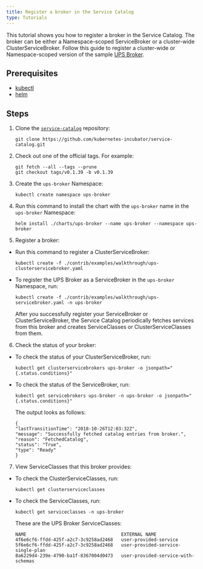 ```yaml
---
title: Register a broker in the Service Catalog
type: Tutorials
---
```


This tutorial shows you how to register a broker in the Service Catalog. The broker can be either a Namespace-scoped ServiceBroker or a cluster-wide ClusterServiceBroker. Follow this guide to register a cluster-wide or Namespace-scoped version of the sample [UPS Broker](https://github.com/kubernetes-incubator/service-catalog/tree/master/charts/ups-broker).

## Prerequisites

* [kubectl](https://kubernetes.io/docs/tasks/tools/install-kubectl)
* [helm](https://github.com/helm/helm#install)

## Steps

1. Clone the [`service-catalog`](https://github.com/kubernetes-incubator/service-catalog) repository:
    ```
    git clone https://github.com/kubernetes-incubator/service-catalog.git
    ```

2. Check out one of the official tags. For example:

    ```
    git fetch --all --tags --prune
    git checkout tags/v0.1.39 -b v0.1.39
    ```
3. Create the `ups-broker` Namespace:
    ```
    kubectl create namespace ups-broker
    ```

4. Run this command to install the chart with the `ups-broker` name in the `ups-broker` Namespace:
      ```
     helm install ./charts/ups-broker --name ups-broker --namespace ups-broker
     ```

5. Register a broker:
  * Run this command to register a ClusterServiceBroker:
     ```
    kubectl create -f ./contrib/examples/walkthrough/ups-clusterservicebroker.yaml
    ```
  * To register the UPS Broker as a ServiceBroker in the `ups-broker` Namespace, run:
    ```
    kubectl create -f ./contrib/examples/walkthrough/ups-servicebroker.yaml -n ups-broker
    ```     
    After you successfully register your ServiceBroker or ClusterServiceBroker, the Service Catalog periodically fetches services from this broker and creates ServiceClasses or ClusterServiceClasses from them.

6. Check the status of your broker:
  * To check the status of your ClusterServiceBroker, run:
     ```
    kubectl get clusterservicebrokers ups-broker -o jsonpath="{.status.conditions}"
    ```
  * To check the status of the ServiceBroker, run:
    ```
    kubectl get servicebrokers ups-broker -n ups-broker -o jsonpath="{.status.conditions}"
    ```

    The output looks as follows:
    ```
    {
    "lastTransitionTime": "2018-10-26T12:03:32Z",
    "message": "Successfully fetched catalog entries from broker.",
    "reason": "FetchedCatalog",
    "status": "True",
    "type": "Ready"
    }
    ```

7. View ServiceClasses that this broker provides:
  * To check the ClusterServiceClasses, run:
      ```
     kubectl get clusterserviceclasses
      ```
  * To check the ServiceClasses, run:
      ```
      kubectl get serviceclasses -n ups-broker
      ```

      These are the UPS Broker ServiceClasses:
      ```
      NAME                                   EXTERNAL NAME
      4f6e6cf6-ffdd-425f-a2c7-3c9258ad2468   user-provided-service
      5f6e6cf6-ffdd-425f-a2c7-3c9258ad2468   user-provided-service-single-plan
      8a6229d4-239e-4790-ba1f-8367004d0473   user-provided-service-with-schemas
      ```
